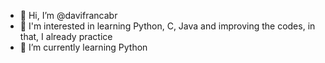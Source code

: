 - 👋 Hi, I’m @davifrancabr
- 👀 I'm interested in learning Python, C, Java and improving the codes, in that, I already practice 
- 🌱 I’m currently learning Python
